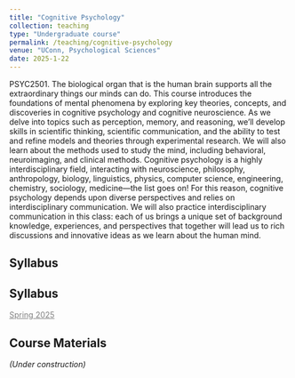 ```yaml
---
title: "Cognitive Psychology"
collection: teaching
type: "Undergraduate course"
permalink: /teaching/cognitive-psychology
venue: "UConn, Psychological Sciences"
date: 2025-1-22
---
```


PSYC2501. The biological organ that is the human brain supports all the extraordinary things our minds can do. This course introduces the foundations of mental phenomena by exploring key theories, concepts, and discoveries in cognitive psychology and cognitive neuroscience. As we delve into topics such as perception, memory, and reasoning, we’ll develop skills in scientific thinking, scientific communication, and the ability to test and refine models and theories through experimental research. We will also learn about the methods used to study the mind, including behavioral, neuroimaging, and clinical methods. Cognitive psychology is a highly interdisciplinary field, interacting with neuroscience, philosophy, anthropology, biology, linguistics, physics, computer science, engineering, chemistry, sociology, medicine—the list goes on! For this reason, cognitive psychology depends upon diverse perspectives and relies on interdisciplinary communication. We will also practice interdisciplinary communication in this class: each of us brings a unique set of background knowledge, experiences, and perspectives that together will lead us to rich discussions and innovative ideas as we learn about the human mind.

Syllabus
------
<h2>Syllabus</h2>
<a href="/files/psyc2501_syllabus.pdf" style="color: gray; text-decoration: underline;" target="_blank">Spring 2025</a>

Course Materials
------

<em>(Under construction)</em>


